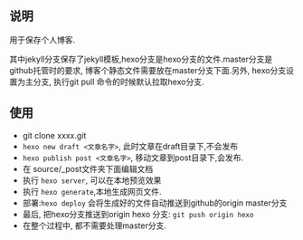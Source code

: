 ## 说明
用于保存个人博客.

其中jekyll分支保存了jekyll模板,hexo分支是hexo分支的文件.master分支是github托管时的要求, 博客个静态文件需要放在master分支下面.另外, hexo分支设置为主分支, 执行git pull 命令的时候默认拉取hexo分支.

## 使用
* git clone xxxx.git
* `hexo new draft <文章名字>`, 此时文章在draft目录下,不会发布
* `hexo publish post <文章名字>`, 移动文章到post目录下,会发布.
* 在 source/_post文件夹下面编辑文档
* 执行 `hexo server`, 可以在本地预览效果
* 执行 `hexo generate`,本地生成网页文件.
* 部署:`hexo deploy` 会将生成好的文件自动推送到github的origin master分支
* 最后, 把hexo分支推送到origin hexo 分支: `git push origin hexo`
* 在整个过程中, 都不需要处理master分支.